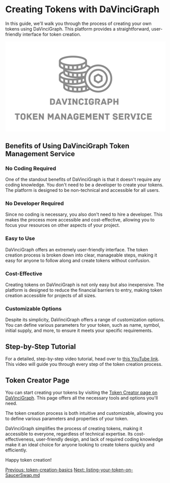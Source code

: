 # Creating Tokens with DaVinciGraph

In this guide, we'll walk you through the process of creating your own tokens using DaVinciGraph. This platform provides a straightforward, user-friendly interface for token creation.

![CreatingTokensWithDaVinciGraph](./images/tokenManagement.png)

## Benefits of Using DaVinciGraph Token Management Service

### No Coding Required

One of the standout benefits of DaVinciGraph is that it doesn't require any coding knowledge. You don't need to be a developer to create your tokens. The platform is designed to be non-technical and accessible for all users.

### No Developer Required

Since no coding is necessary, you also don't need to hire a developer. This makes the process more accessible and cost-effective, allowing you to focus your resources on other aspects of your project.

### Easy to Use

DaVinciGraph offers an extremely user-friendly interface. The token creation process is broken down into clear, manageable steps, making it easy for anyone to follow along and create tokens without confusion.

### Cost-Effective

Creating tokens on DaVinciGraph is not only easy but also inexpensive. The platform is designed to reduce the financial barriers to entry, making token creation accessible for projects of all sizes.

### Customizable Options

Despite its simplicity, DaVinciGraph offers a range of customization options. You can define various parameters for your token, such as name, symbol, initial supply, and more, to ensure it meets your specific requirements.

## Step-by-Step Tutorial

For a detailed, step-by-step video tutorial, head over to [this YouTube link](https://www.youtube.com/watch?v=fOb6XsQ69j0). This video will guide you through every step of the token creation process.

## Token Creator Page

You can start creating your tokens by visiting the [Token Creator page on DaVinciGraph](https://davincigraph.io/devs/tokens/create). This page offers all the necessary tools and options you'll need.

The token creation process is both intuitive and customizable, allowing you to define various parameters and properties of your token.

DaVinciGraph simplifies the process of creating tokens, making it accessible to everyone, regardless of technical expertise. Its cost-effectiveness, user-friendly design, and lack of required coding knowledge make it an ideal choice for anyone looking to create tokens quickly and efficiently.

Happy token creation!

[Previous: token-creation-basics](./02-token-creation-basics.md) [Next: listing-your-token-on-SaucerSwap.md](./04-listing-your-token-on-SaucerSwap.md)
